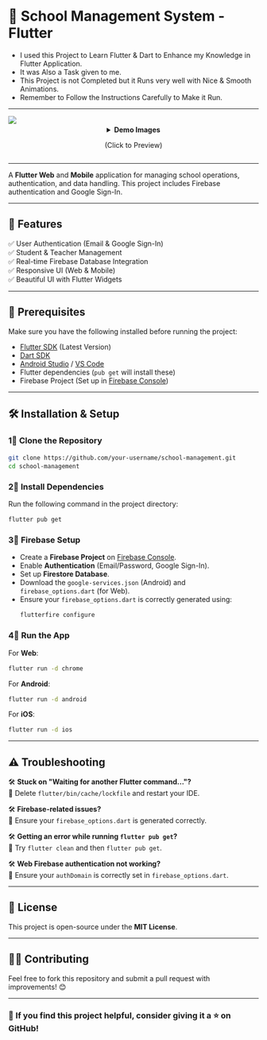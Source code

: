 # 🏢 School Management System - Flutter
- I used this Project to Learn Flutter & Dart to Enhance my Knowledge in Flutter Application.
- It was Also a Task given to me.
- This Project is not Completed but it Runs very well with Nice & Smooth Animations.
- Remember to Follow the Instructions Carefully to Make it Run. 

---
<img src="./assets/Image&Gif/SMS App.gif">
<details>
  <summary align="center"><strong>Demo Images</strong> <p> (Click to Preview) </p></summary>
  <p align="center">
    <img src="./assets/Image&Gif/Img_1.PNG" width="300">
    <img src="./assets/Image&Gif/Img_2.PNG" width="300">
    <img src="./assets/Image&Gif/Img_3.PNG" width="300">
    <br>
    <img src="./assets/Image&Gif/Img_4.PNG" width="300">
    <img src="./assets/Image&Gif/Img_5.PNG" width="300">
    <img src="./assets/Image&Gif/Img_6.PNG" width="300">
  </p>
</details>

---
A **Flutter Web** and **Mobile** application for managing school operations, authentication, and data handling. This project includes Firebase authentication and Google Sign-In.

---

## 🚀 Features
✅ User Authentication (Email & Google Sign-In)  
✅ Student & Teacher Management  
✅ Real-time Firebase Database Integration  
✅ Responsive UI (Web & Mobile)  
✅ Beautiful UI with Flutter Widgets  

---

## 📌 Prerequisites

Make sure you have the following installed before running the project:

- [Flutter SDK](https://docs.flutter.dev/get-started/install) (Latest Version)
- [Dart SDK](https://dart.dev/get-dart)
- [Android Studio](https://developer.android.com/studio) / [VS Code](https://code.visualstudio.com/)
- Flutter dependencies (`pub get` will install these)
- Firebase Project (Set up in [Firebase Console](https://console.firebase.google.com/))

---

## 🛠️ Installation & Setup

### 1⃣ Clone the Repository
```bash
git clone https://github.com/your-username/school-management.git
cd school-management
```

### 2⃣ Install Dependencies
Run the following command in the project directory:
```bash
flutter pub get
```

### 3⃣ Firebase Setup
- Create a **Firebase Project** on [Firebase Console](https://console.firebase.google.com/).
- Enable **Authentication** (Email/Password, Google Sign-In).
- Set up **Firestore Database**.
- Download the `google-services.json` (Android) and `firebase_options.dart` (for Web).
- Ensure your `firebase_options.dart` is correctly generated using:
  ```bash
  flutterfire configure
  ```

### 4⃣ Run the App
For **Web**:
```bash
flutter run -d chrome
```
For **Android**:
```bash
flutter run -d android
```
For **iOS**:
```bash
flutter run -d ios
```

---

## ⚠️ Troubleshooting

🛠️ **Stuck on "Waiting for another Flutter command..."?**  
🔹 Delete `flutter/bin/cache/lockfile` and restart your IDE.  

🛠️ **Firebase-related issues?**  
🔹 Ensure your `firebase_options.dart` is generated correctly.  

🛠️ **Getting an error while running `flutter pub get`?**  
🔹 Try `flutter clean` and then `flutter pub get`.  

🛠️ **Web Firebase authentication not working?**  
🔹 Ensure your `authDomain` is correctly set in `firebase_options.dart`.

---

## 🐝 License
This project is open-source under the **MIT License**.

---

## 👨‍💻 Contributing
Feel free to fork this repository and submit a pull request with improvements! 😊

---

### 🌟 If you find this project helpful, consider giving it a ⭐ on GitHub!
